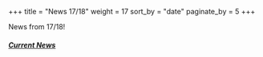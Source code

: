 +++
title = "News 17/18"
weight = 17
sort_by = "date"
paginate_by = 5
+++

News from 17/18!

##### [<i class="bi bi-bell-fill"></i> Current News](@/news/_index.md)
